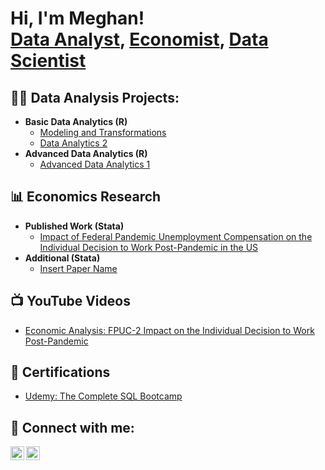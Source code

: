 <h1>Hi, I'm Meghan! <br/><a href="future link here">Data Analyst</a>, <a href="future link here">Economist</a>, <a href="future link here">Data Scientist</a>

<h2>👨‍💻 Data Analysis Projects:</h2>

- <b>Basic Data Analytics (R)</b>
  - [Modeling and Transformations](https://github.com/MeghanKPartrick/BasicModeling)
  - [Data Analytics 2](https://github.com/joshmadakor1/Algorithms-Practice)
- <b>Advanced Data Analytics (R)</b>
  - [Advanced Data Analytics 1](https://github.com/joshmadakor1/Sentinel-Lab)

<h2>📊 Economics Research</h2>

- <b>Published Work (Stata)</b>
  - [Impact of Federal Pandemic Unemployment Compensation on the Individual Decision to Work Post-Pandemic in the US](https://github.com/joshmadakor1/Package-Delivery-Pathfinding-Algorithm)
- <b>Additional (Stata)</b>
  - [Insert Paper Name](https://github.com/joshmadakor1/Package-Delivery-Pathfinding-Algorithm)

<h2>📺 YouTube Videos</h2>

- [Economic Analysis: FPUC-2 Impact on the Individual Decision to Work Post-Pandemic](https://www.youtube.com/watch?v=a83ASGn_V_s)

<h2>📄 Certifications</h2>

- [Udemy: The Complete SQL Bootcamp](https://www.youtube.com/@MeghanPartrick)

<h2> 🤳 Connect with me:</h2>

[<img align="left" alt="JoshMadakor | YouTube" width="22px" src="https://cdn.jsdelivr.net/npm/simple-icons@v3/icons/youtube.svg" />][youtube]
[<img align="left" alt="JoshMadakor | LinkedIn" width="22px" src="https://cdn.jsdelivr.net/npm/simple-icons@v3/icons/linkedin.svg" />][linkedin]

[youtube]: https://www.youtube.com/@MeghanPartrick
[linkedin]: https://linkedin.com/in/meghan-partrick

<!--
**joshmadakor1/joshmadakor1** is a ✨ _special_ ✨ repository because its `README.md` (this file) appears on your GitHub profile.

Here are some ideas to get you started:

- 🔭 I’m currently working on ...
- 🌱 I’m currently learning ...
- 👯 I’m looking to collaborate on ...
- 🤔 I’m looking for help with ...
- 💬 Ask me about ...
- 📫 How to reach me: ...
- 😄 Pronouns: ...
- ⚡ Fun fact: ...
-->
